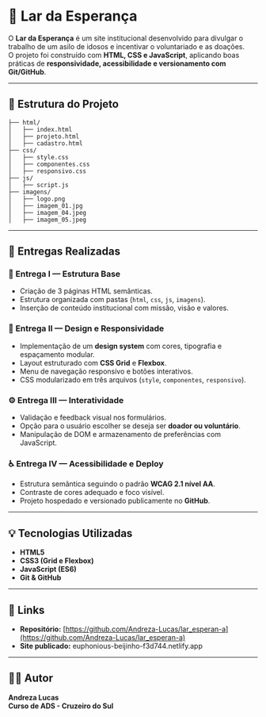 # 🏡 Lar da Esperança

O **Lar da Esperança** é um site institucional desenvolvido para divulgar o trabalho de um asilo de idosos e incentivar o voluntariado e as doações.  
O projeto foi construído com **HTML, CSS e JavaScript**, aplicando boas práticas de **responsividade, acessibilidade e versionamento com Git/GitHub**.

---

## 📁 Estrutura do Projeto
```
├── html/
│   ├── index.html
│   ├── projeto.html
│   ├── cadastro.html
├── css/
│   ├── style.css
│   ├── componentes.css
│   ├── responsivo.css
├── js/
│   ├── script.js
├── imagens/
│   ├── logo.png
│   ├── imagem_01.jpg
│   ├── imagem_04.jpeg
│   ├── imagem_05.jpeg
```

---

## 🚀 Entregas Realizadas

### 🧱 Entrega I — Estrutura Base
- Criação de 3 páginas HTML semânticas.  
- Estrutura organizada com pastas (`html`, `css`, `js`, `imagens`).  
- Inserção de conteúdo institucional com missão, visão e valores.

### 🎨 Entrega II — Design e Responsividade
- Implementação de um **design system** com cores, tipografia e espaçamento modular.  
- Layout estruturado com **CSS Grid** e **Flexbox**.  
- Menu de navegação responsivo e botões interativos.  
- CSS modularizado em três arquivos (`style`, `componentes`, `responsivo`).

### ⚙️ Entrega III — Interatividade
- Validação e feedback visual nos formulários.  
- Opção para o usuário escolher se deseja ser **doador ou voluntário**.  
- Manipulação de DOM e armazenamento de preferências com JavaScript.  

### ♿ Entrega IV — Acessibilidade e Deploy 
- Estrutura semântica seguindo o padrão **WCAG 2.1 nível AA**.  
- Contraste de cores adequado e foco visível.  
- Projeto hospedado e versionado publicamente no **GitHub**.

---

## 💡 Tecnologias Utilizadas
- **HTML5**  
- **CSS3 (Grid e Flexbox)**  
- **JavaScript (ES6)**  
- **Git & GitHub**

---

## 🔗 Links
- **Repositório:** [https://github.com/Andreza-Lucas/lar_esperan-a](https://github.com/Andreza-Lucas/lar_esperan-a)  
- **Site publicado:** euphonious-beijinho-f3d744.netlify.app

---

## 👩‍💻 Autor
**Andreza Lucas**  
**Curso de ADS - Cruzeiro do Sul**

